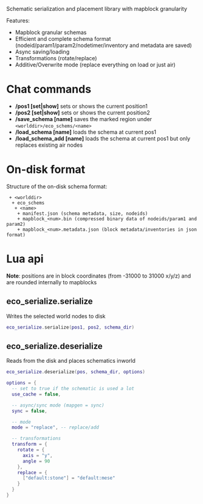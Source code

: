 
Schematic serialization and placement library with mapblock granularity

Features:
* Mapblock granular schemas
* Efficient and complete schema format (nodeid/param1/param2/nodetimer/inventory and metadata are saved)
* Async saving/loading
* Transformations (rotate/replace)
* Additive/Overwrite mode (replace everything on load or just air)

# Chat commands

* **/pos1 [set|show]** sets or shows the current position1
* **/pos2 [set|show]** sets or shows the current position2
* **/save_schema [name]** saves the marked region under `<worlddir>/eco_schems/<name>`
* **/load_schema [name]** loads the schema at current pos1
* **/load_schema_add [name]** loads the schema at current pos1 but only replaces existing air nodes

# On-disk format

Structure of the on-disk schema format:

```
 + <worlddir>
  + eco_schems
   + <name>
    + manifest.json (schema metadata, size, nodeids)
    + mapblock_<num>.bin (compressed binary data of nodeids/param1 and param2)
    + mapblock_<num>.metadata.json (block metadata/inventories in json format)
```

# Lua api

**Note**: positions are in block coordinates (from -31000 to 31000 x/y/z) and are rounded internally to mapblocks

## eco_serialize.serialize

Writes the selected world nodes to disk

```lua
eco_serialize.serialize(pos1, pos2, schema_dir)
```

## eco_serialize.deserialize

Reads from the disk and places schematics inworld

```lua
eco_serialize.deserialize(pos, schema_dir, options)

options = {
  -- set to true if the schematic is used a lot
  use_cache = false,

  -- async/sync mode (mapgen = sync)
  sync = false,

  -- mode
  mode = "replace", -- replace/add

  -- transformations
  transform = {
    rotate = {
      axis = "y",
      angle = 90
    },
    replace = {
      ["default:stone"] = "default:mese"
    }
  }
}
```
